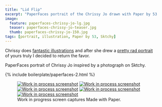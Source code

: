 ```yaml
---
title: "Lid Flip"
excerpt: "PaperFaces portrait of the Chrissy Jo drawn with Paper by 53 on an iPad."
image: 
  feature: paperfaces-chrissy-jo-lg.jpg
  teaser: paperfaces-chrissy-jo-teaser.jpg
  thumb: paperfaces-chrissy-jo-150.jpg
tags: [portrait, illustration, Paper by 53, Sktchy]
---
```


Chrissy does [fantastic illustrations](http://chrissyjo.com/) and after she drew a [pretty rad portrait](http://sktchy.com/aLFwUD) of yours truly I decided to return the favor.

PaperFaces portrait of Chrissy Jo inspired by a photograph on Sktchy.

{% include boilerplate/paperfaces-2.html %}

<figure class="third">
  <a href="{{ site.url }}/assets/images/paperfaces-chrissy-jo-process-1-lg.jpg"><img src="{{ site.url }}/assets/images/paperfaces-chrissy-jo-process-1-600.jpg" alt="Work in process screenshot"></a>
  <a href="{{ site.url }}/assets/images/paperfaces-chrissy-jo-process-2-lg.jpg"><img src="{{ site.url }}/assets/images/paperfaces-chrissy-jo-process-2-600.jpg" alt="Work in process screenshot"></a>
  <a href="{{ site.url }}/assets/images/paperfaces-chrissy-jo-process-3-lg.jpg"><img src="{{ site.url }}/assets/images/paperfaces-chrissy-jo-process-3-600.jpg" alt="Work in process screenshot"></a>
  <a href="{{ site.url }}/assets/images/paperfaces-chrissy-jo-process-4-lg.jpg"><img src="{{ site.url }}/assets/images/paperfaces-chrissy-jo-process-4-600.jpg" alt="Work in process screenshot"></a>
  <a href="{{ site.url }}/assets/images/paperfaces-chrissy-jo-process-5-lg.jpg"><img src="{{ site.url }}/assets/images/paperfaces-chrissy-jo-process-5-600.jpg" alt="Work in process screenshot"></a>
  <figcaption>Work in progress screen captures Made with Paper.</figcaption>
</figure>
